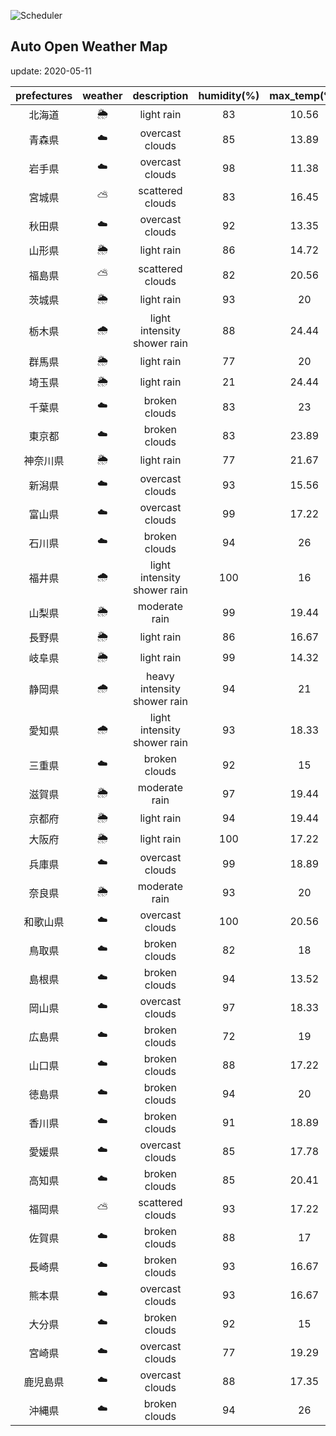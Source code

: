 ![Scheduler](https://github.com/miya/auto_open_weather_map/workflows/Scheduler/badge.svg)
## Auto Open Weather Map
update: 2020-05-11

|prefectures|weather|description|humidity(%)|max_temp(℃)|min_temp(℃)|
|:-----------:|:------------:|:------------:|:-----------:|:------------:|:-----------:|
|北海道|🌦|light rain|83|10.56|10.56|
|青森県|☁️|overcast clouds|85|13.89|13.89|
|岩手県|☁️|overcast clouds|98|11.38|11.38|
|宮城県|⛅️|scattered clouds|83|16.45|16.45|
|秋田県|☁️|overcast clouds|92|13.35|13.35|
|山形県|🌦|light rain|86|14.72|14.72|
|福島県|⛅️|scattered clouds|82|20.56|16.11|
|茨城県|🌦|light rain|93|20|16.11|
|栃木県|🌧|light intensity shower rain|88|24.44|21.67|
|群馬県|🌦|light rain|77|20|16.67|
|埼玉県|🌦|light rain|21|24.44|23.33|
|千葉県|☁️|broken clouds|83|23|21.67|
|東京都|☁️|broken clouds|83|23.89|22.78|
|神奈川県|🌦|light rain|77|21.67|18.89|
|新潟県|☁️|overcast clouds|93|15.56|15|
|富山県|☁️|overcast clouds|99|17.22|16.67|
|石川県|☁️|broken clouds|94|26|25|
|福井県|🌧|light intensity shower rain|100|16|16|
|山梨県|🌦|moderate rain|99|19.44|18.89|
|長野県|🌦|light rain|86|16.67|16.67|
|岐阜県|🌦|light rain|99|14.32|14.32|
|静岡県|🌧|heavy intensity shower rain|94|21|21|
|愛知県|🌧|light intensity shower rain|93|18.33|18|
|三重県|☁️|broken clouds|92|15|15|
|滋賀県|🌦|moderate rain|97|19.44|16.67|
|京都府|🌦|light rain|94|19.44|16.11|
|大阪府|🌦|light rain|100|17.22|17.22|
|兵庫県|☁️|overcast clouds|99|18.89|16.11|
|奈良県|🌦|moderate rain|93|20|16.11|
|和歌山県|☁️|overcast clouds|100|20.56|18|
|鳥取県|☁️|broken clouds|82|18|18|
|島根県|☁️|broken clouds|94|13.52|13.52|
|岡山県|☁️|overcast clouds|97|18.33|17.78|
|広島県|☁️|broken clouds|72|19|17.22|
|山口県|☁️|broken clouds|88|17.22|17|
|徳島県|☁️|broken clouds|94|20|20|
|香川県|☁️|broken clouds|91|18.89|18.89|
|愛媛県|☁️|overcast clouds|85|17.78|17.78|
|高知県|☁️|broken clouds|85|20.41|20.41|
|福岡県|⛅️|scattered clouds|93|17.22|16.11|
|佐賀県|☁️|broken clouds|88|17|16.11|
|長崎県|☁️|broken clouds|93|16.67|16.67|
|熊本県|☁️|overcast clouds|93|16.67|16.67|
|大分県|☁️|broken clouds|92|15|15|
|宮崎県|☁️|overcast clouds|77|19.29|19.29|
|鹿児島県|☁️|overcast clouds|88|17.35|17.35|
|沖縄県|☁️|broken clouds|94|26|25|
